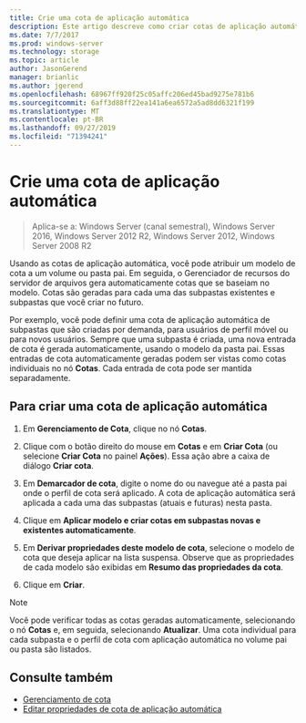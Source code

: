```yaml
---
title: Crie uma cota de aplicação automática
description: Este artigo descreve como criar cotas de aplicação automática com base em um modelo de cota
ms.date: 7/7/2017
ms.prod: windows-server
ms.technology: storage
ms.topic: article
author: JasonGerend
manager: brianlic
ms.author: jgerend
ms.openlocfilehash: 68967ff920f25c05affc206ed45bad9275e781b6
ms.sourcegitcommit: 6aff3d88ff22ea141a6ea6572a5ad8dd6321f199
ms.translationtype: MT
ms.contentlocale: pt-BR
ms.lasthandoff: 09/27/2019
ms.locfileid: "71394241"
---
```

# <a name="create-an-auto-apply-quota"></a>Crie uma cota de aplicação automática

> Aplica-se a: Windows Server (canal semestral), Windows Server 2016, Windows Server 2012 R2, Windows Server 2012, Windows Server 2008 R2

Usando as cotas de aplicação automática, você pode atribuir um modelo de cota a um volume ou pasta pai. Em seguida, o Gerenciador de recursos do servidor de arquivos gera automaticamente cotas que se baseiam no modelo. Cotas são geradas para cada uma das subpastas existentes e subpastas que você criar no futuro.

Por exemplo, você pode definir uma cota de aplicação automática de subpastas que são criadas por demanda, para usuários de perfil móvel ou para novos usuários. Sempre que uma subpasta é criada, uma nova entrada de cota é gerada automaticamente, usando o modelo da pasta pai. Essas entradas de cota automaticamente geradas podem ser vistas como cotas individuais no nó **Cotas**. Cada entrada de cota pode ser mantida separadamente.

## <a name="to-create-an-auto-apply-quota"></a>Para criar uma cota de aplicação automática

1.  Em **Gerenciamento de Cota**, clique no nó **Cotas**.

2.  Clique com o botão direito do mouse em **Cotas** e em **Criar Cota** (ou selecione **Criar Cota** no painel **Ações**). Essa ação abre a caixa de diálogo **Criar cota**.

3.  Em **Demarcador de cota**, digite o nome do ou navegue até a pasta pai onde o perfil de cota será aplicado. A cota de aplicação automática será aplicada a cada uma das subpastas (atuais e futuras) nesta pasta.

4.  Clique em **Aplicar modelo e criar cotas em subpastas novas e existentes automaticamente**.

5.  Em **Derivar propriedades deste modelo de cota**, selecione o modelo de cota que deseja aplicar na lista suspensa. Observe que as propriedades de cada modelo são exibidas em **Resumo das propriedades da cota**.

6.  Clique em **Criar**.

> [!Note]
> Você pode verificar todas as cotas geradas automaticamente, selecionando o nó **Cotas** e, em seguida, selecionando **Atualizar**. Uma cota individual para cada subpasta e o perfil de cota com aplicação automática no volume pai ou pasta são listados.

## <a name="see-also"></a>Consulte também

-   [Gerenciamento de cota](quota-management.md)
-   [Editar propriedades de cota de aplicação automática](edit-auto-apply-quota-properties.md)